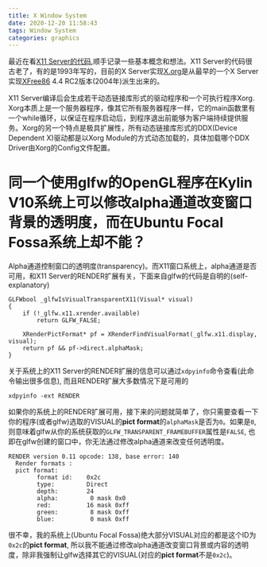 ```yaml
---
title: X Window System
date: 2020-12-20 11:58:43
tags: Window System
categories: graphics
---
```


最近在看[X11 Server的代码](https://gitlab.freedesktop.org/xorg/xserver),顺手记录一些基本概念和想法。X11 Server的代码很古老了，有的是1993年写的，目前的X Server实现[X.org](https://zh.wikipedia.org/wiki/X.Org_Server)是从最早的一个X Server实现[XFree86](https://zh.wikipedia.org/wiki/XFree86) 4.4 RC2版本(2004年)派生出来的。

<!--more-->

X11 Server编译后会生成若干动态链接库形式的驱动程序和一个可执行程序Xorg. Xorg本质上是一个服务器程序，像其它所有服务器程序一样，它的main函数里有一个while循环，以保证在程序启动后，到程序退出前能够为客户端持续提供服务。Xorg的另一个特点是极具扩展性，所有动态链接库形式的DDX(Device Dependent X)驱动都是以Xorg Module的方式动态加载的，具体加载哪个DDX Driver由Xorg的Config文件配置。

# 同一个使用glfw的OpenGL程序在Kylin V10系统上可以修改alpha通道改变窗口背景的透明度，而在Ubuntu Focal Fossa系统上却不能？

Alpha通道控制窗口的透明度(transparency)。而X11窗口系统上，alpha通道是否可用，和X11 Server的RENDER扩展有关，下面来自glfw的代码是自明的(self-explanatory)

```
GLFWbool _glfwIsVisualTransparentX11(Visual* visual)
{
    if (!_glfw.x11.xrender.available)
        return GLFW_FALSE;

    XRenderPictFormat* pf = XRenderFindVisualFormat(_glfw.x11.display, visual);
    return pf && pf->direct.alphaMask;
}
```

关于系统上的X11 Server的RENDER扩展的信息可以通过`xdpyinfo`命令查看(此命令输出很多信息), 而且RENDER扩展大多数情况下是可用的

```
xdpyinfo -ext RENDER
```

如果你的系统上的RENDER扩展可用，接下来的问题就简单了，你只需要查看一下你的程序(或者glfw)选取的VISUAL的**pict format**的`alphaMask`是否为`0`。如果是`0`, 则意味着glfw从你的系统获取的`GLFW_TRANSPARENT_FRAMEBUFFER`属性是`FALSE`, 也即在glfw创建的窗口中，你无法通过修改alpha通道来改变任何透明度。

```
RENDER version 0.11 opcode: 138, base error: 140
  Render formats :
  pict format:
        format id:    0x2c
        type:         Direct
        depth:        24
        alpha:         0 mask 0x0
        red:          16 mask 0xff
        green:         8 mask 0xff
        blue:          0 mask 0xff
```

很不幸，我的系统上(Ubuntu Focal Fossa)绝大部分VISUAL对应的都是这个ID为`0x2c`的**pict format**, 所以我不能通过修改alpha通道改变窗口背景或内容的透明度，除非我强制让glfw选择其它的VISUAL(对应的**pict format**不是`0x2c`)。
